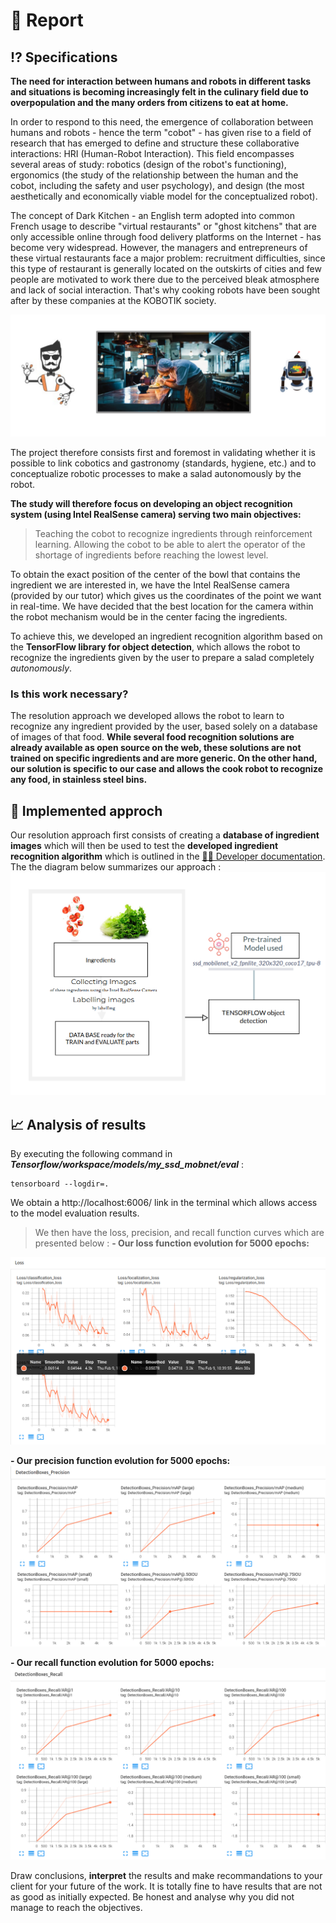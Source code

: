 

# 📖 Report

## ⁉️ Specifications

**The need for interaction between humans and robots in different tasks and situations is becoming increasingly felt in the culinary field due to overpopulation and the many orders from citizens to eat at home.**

In order to respond to this need, the emergence of collaboration between humans and robots - hence the term "cobot" - has given rise to a field of research that has emerged to define and structure these collaborative interactions: HRI (Human-Robot Interaction). This field encompasses several areas of study: robotics (design of the robot's functioning), ergonomics (the study of the relationship between the human and the cobot, including the safety and user psychology), and design (the most aesthetically and economically viable model for the conceptualized robot).

The concept of Dark Kitchen - an English term adopted into common French usage to describe "virtual restaurants" or "ghost kitchens" that are only accessible online through food delivery platforms on the Internet - has become very widespread. However, the managers and entrepreneurs of these virtual restaurants face a major problem: recruitment difficulties, since this type of restaurant is generally located on the outskirts of cities and few people are motivated to work there due to the perceived bleak atmosphere and lack of social interaction. That's why cooking robots have been sought after by these companies at the KOBOTIK society.

<img src="https://github.com/Yoan-GitHub/Kobotik-Cuisine/blob/567edc01d4642c515fbd245a4d2545d2613339ef/assets/img/dark_kitchen.png">

The project therefore consists first and foremost in validating whether it is possible to link cobotics and gastronomy (standards, hygiene, etc.) and to conceptualize robotic processes to make a salad autonomously by the robot. 

**The study will therefore focus on developing an object recognition system (using Intel RealSense camera) serving two main objectives:**
> Teaching the cobot to recognize ingredients through reinforcement learning.
> Allowing the cobot to be able to alert the operator of the shortage of ingredients before reaching the lowest level.

To obtain the exact position of the center of the bowl that contains the ingredient we are interested in, we have the Intel RealSense camera (provided by our tutor) which gives us the coordinates of the point we want in real-time. We have decided that the best location for the camera within the robot mechanism would be in the center facing the ingredients.

To achieve this, we developed an ingredient recognition algorithm based on the **TensorFlow library for object detection**, which allows the robot to recognize the ingredients given by the user to prepare a salad completely _autonomously_.

### Is this work necessary?
The resolution approach we developed allows the robot to learn to recognize any ingredient provided by the user, based solely on a database of images of that food. **While several food recognition solutions are already available as open source on the web, these solutions are not trained on specific ingredients and are more generic. On the other hand, our solution is specific to our case and allows the cook robot to recognize any food, in stainless steel bins.**

## 🔎 Implemented approch

Our resolution approach first consists of creating a **database of ingredient images** which will then be used to test the **developed ingredient recognition algorithm** which is outlined in the [👨‍💻 Developer documentation](docs/developer).
The the diagram below summarizes our approach : 
<img src="https://github.com/Yoan-GitHub/Kobotik-Cuisine/blob/704aa8aea76aef0997a5e6bc237556549bd24d02/assets/img/UML_KOBOTIK_cuisine.png">

## 📈 Analysis of results

By executing the following command in _**Tensorflow/workspace/models/my_ssd_mobnet/eval**_ :

    tensorboard --logdir=.

We obtain a http://localhost:6006/ link in the terminal which allows access to the model evaluation results.

> We then have the loss, precision, and recall function curves which are presented below :
**- Our loss function evolution for 5000 epochs:**
<img src="https://github.com/Yoan-GitHub/Kobotik-Cuisine/blob/12f2ad7fe01661eeaa5025e495b01d9d021f2a8b/assets/img/loss_5000epochs.png">

**- Our precision function evolution for 5000 epochs:**
<img src="https://github.com/Yoan-GitHub/Kobotik-Cuisine/blob/12f2ad7fe01661eeaa5025e495b01d9d021f2a8b/assets/img/precision.png">

**- Our recall function evolution for 5000 epochs:**
<img src ="https://github.com/Yoan-GitHub/Kobotik-Cuisine/blob/12f2ad7fe01661eeaa5025e495b01d9d021f2a8b/assets/img/recall.png">

Draw conclusions, **interpret** the results and make recommandations to your client for your future of the work.
It is totally fine to have results that are not as good as initially expected. Be honest and analyse why you did not manage to reach the objectives.
